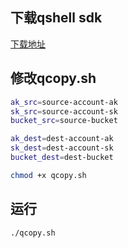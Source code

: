 ## 下载qshell sdk
[下载地址]( https://developer.qiniu.com/kodo/tools/1302/qshell)

## 修改qcopy.sh

```sh
ak_src=source-account-ak
sk_src=source-account-sk
bucket_src=source-bucket

ak_dest=dest-account-ak
sk_dest=dest-account-sk
bucket_dest=dest-bucket
```
```sh
chmod +x qcopy.sh
```

## 运行
```sh
./qcopy.sh
```
